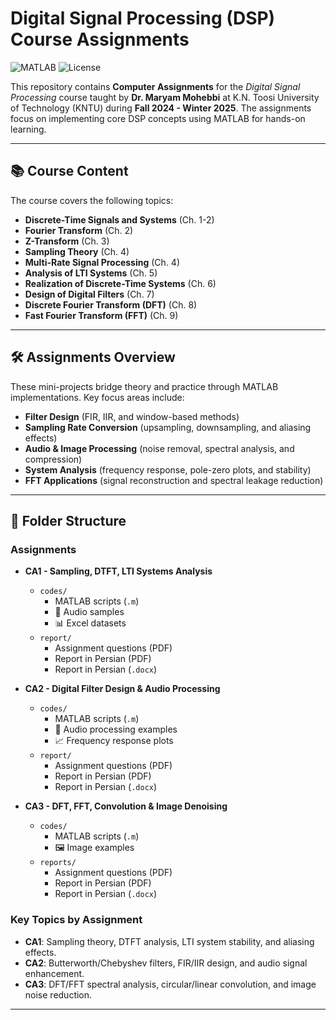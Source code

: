 # Digital Signal Processing (DSP) Course Assignments

![MATLAB](https://img.shields.io/badge/MATLAB-R2024b-blue.svg) 
![License](https://img.shields.io/badge/License-MIT-green.svg)

This repository contains **Computer Assignments** for the *Digital Signal Processing* course taught by **Dr. Maryam Mohebbi** at K.N. Toosi University of Technology (KNTU) during **Fall 2024 - Winter 2025**. The assignments focus on implementing core DSP concepts using MATLAB for hands-on learning.

---

## 📚 Course Content
The course covers the following topics:
- **Discrete-Time Signals and Systems** (Ch. 1-2)
- **Fourier Transform** (Ch. 2)
- **Z-Transform** (Ch. 3)
- **Sampling Theory** (Ch. 4)
- **Multi-Rate Signal Processing** (Ch. 4)
- **Analysis of LTI Systems** (Ch. 5)
- **Realization of Discrete-Time Systems** (Ch. 6)
- **Design of Digital Filters** (Ch. 7)
- **Discrete Fourier Transform (DFT)** (Ch. 8)
- **Fast Fourier Transform (FFT)** (Ch. 9)

---

## 🛠️ Assignments Overview
These mini-projects bridge theory and practice through MATLAB implementations. Key focus areas include:
- **Filter Design** (FIR, IIR, and window-based methods)
- **Sampling Rate Conversion** (upsampling, downsampling, and aliasing effects)
- **Audio & Image Processing** (noise removal, spectral analysis, and compression)
- **System Analysis** (frequency response, pole-zero plots, and stability)
- **FFT Applications** (signal reconstruction and spectral leakage reduction)

---
## 📂 Folder Structure

### Assignments
- **CA1 - Sampling, DTFT, LTI Systems Analysis**  
  - `codes/`  
    - MATLAB scripts (`.m`)  
    - 🎵 Audio samples  
    - 📊 Excel datasets  
  - `report/`  
    - Assignment questions (PDF)  
    - Report in Persian (PDF)  
    - Report in Persian (`.docx`)  

- **CA2 - Digital Filter Design & Audio Processing**  
  - `codes/`  
    - MATLAB scripts (`.m`)  
    - 🎵 Audio processing examples  
    - 📈 Frequency response plots  
  - `report/`  
    - Assignment questions (PDF)  
    - Report in Persian (PDF)  
    - Report in Persian (`.docx`)  

- **CA3 - DFT, FFT, Convolution & Image Denoising**  
  - `codes/`  
    - MATLAB scripts (`.m`)   
    - 🖼️ Image examples 
  - `reports/`  
    - Assignment questions (PDF)  
    - Report in Persian (PDF)  
    - Report in Persian (`.docx`)  

### Key Topics by Assignment
- **CA1**: Sampling theory, DTFT analysis, LTI system stability, and aliasing effects.  
- **CA2**: Butterworth/Chebyshev filters, FIR/IIR design, and audio signal enhancement.  
- **CA3**: DFT/FFT spectral analysis, circular/linear convolution, and image noise reduction.  

---


